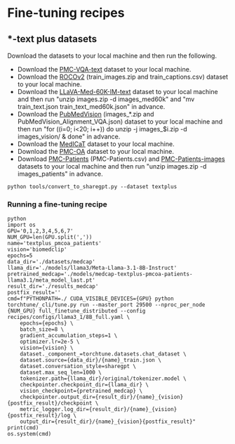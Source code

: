 # Fine-tuning recipes

## *-text plus datasets

Download the datasets to your local machine and then run the following.

- Download the [PMC-VQA-text](https://huggingface.co/datasets/myeongkyunkang/PMC-VQA-text) dataset to your local machine.
- Download the [ROCOv2](https://zenodo.org/records/8333645) (train_images.zip and train_captions.csv) dataset to your local machine.
- Download the [LLaVA-Med-60K-IM-text](https://huggingface.co/datasets/myeongkyunkang/LLaVA-Med-60K-IM-text) dataset to your local machine and then run "unzip images.zip -d images_med60k" and "mv train_text.json train_text_med60k.json" in advance.
- Download the [PubMedVision](https://huggingface.co/datasets/FreedomIntelligence/PubMedVision) (images_*.zip and PubMedVision_Alignment_VQA.json) dataset to your local machine and then run "for ((i=0; i<20; i++)) do unzip -j images_$i.zip -d images_vision/ & done" in advance.
- Download the [MedICaT](https://github.com/allenai/medicat) dataset to your local machine.
- Download the [PMC-OA](https://huggingface.co/datasets/axiong/pmc_oa) dataset to your local machine.
- Download [PMC-Patients](https://huggingface.co/datasets/zhengyun21/PMC-Patients) (PMC-Patients.csv) and [PMC-Patients-images](https://huggingface.co/datasets/myeongkyunkang/PMC-Patients-images) datasets to your local machine and then run "unzip images.zip -d images_patients" in advance.

```
python tools/convert_to_sharegpt.py --dataset textplus
```

### Running a fine-tuning recipe

```
python
import os
GPU='0,1,2,3,4,5,6,7'
NUM_GPU=len(GPU.split(','))
name='textplus_pmcoa_patients'
vision='biomedclip'
epochs=5
data_dir='./datasets/medcap'
llama_dir='./models/llama3/Meta-Llama-3.1-8B-Instruct'
pretrained_medcap='./models/medcap-textplus-pmcoa-patients-llama3.1/meta_model_last.pt'
result_dir='./results_medcap'
postfix_result=''
cmd=f"PYTHONPATH=./ CUDA_VISIBLE_DEVICES={GPU} python torchtune/_cli/tune.py run --master_port 29500 --nproc_per_node {NUM_GPU} full_finetune_distributed --config recipes/configs/llama3_1/8B_full.yaml \
    epochs={epochs} \
    batch_size=8 \
    gradient_accumulation_steps=1 \
    optimizer.lr=2e-5 \
    vision={vision} \
    dataset._component_=torchtune.datasets.chat_dataset \
    dataset.source={data_dir}/{name}_train.json \
    dataset.conversation_style=sharegpt \
    dataset.max_seq_len=1000 \
    tokenizer.path={llama_dir}/original/tokenizer.model \
    checkpointer.checkpoint_dir={llama_dir} \
    vision_checkpoint={pretrained_medcap} \
    checkpointer.output_dir={result_dir}/{name}_{vision}{postfix_result}/checkpoint \
    metric_logger.log_dir={result_dir}/{name}_{vision}{postfix_result}/log \
    output_dir={result_dir}/{name}_{vision}{postfix_result}"
print(cmd)
os.system(cmd)
```
